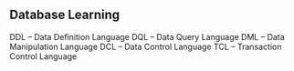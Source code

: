 <!-- # Database Learning -->

## Database Learning


DDL – Data Definition Language
DQL – Data Query Language
DML – Data Manipulation Language
DCL – Data Control Language
TCL – Transaction Control Language


